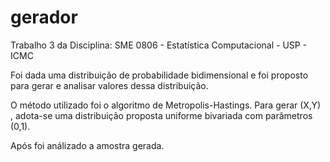 # gerador

Trabalho 3 da Disciplina: SME 0806 - Estatística Computacional - USP - ICMC

Foi dada uma distribuição de probabilidade bidimensional e foi proposto para gerar e analisar valores dessa distribuição.

O método utilizado foi o algoritmo de Metropolis-Hastings. Para gerar (X,Y) , adota-se uma distribuição proposta uniforme
bivariada com parâmetros (0,1).

Após foi análizado a amostra gerada.
